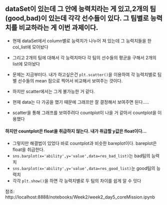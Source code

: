 ## dataSet이 있는데 그 안에 능력치라는 게 있고,2개의 팀(good,bad)이 있는데 각각 선수들이 있다. 그 팀별로 능력치를 비교하라는 게 이번 과제이다.

- 현재 dataSet에서 column별로 능력치가 나누어 져 있는데 그 능력치들을 한 col_list에 모아놨다
- 그리고 2개의 팀에 대해서 각 능력치마다 각 팀의 선수들의 평균을 구해서 2개의 list에 모아놨다  
- 문제는 지금부터다. 내가 하고싶은건 ```plt.scatter()```을 이용하여 각 능력치별로 팀별 선수들의 mean 점으로 찍어서 비교해서 보여주는 것이다.
- 하지만 scatter에서는 그게 불가능한 거 같다. 
- 현재 data는 다 가공을 했기 때문에 그래프만 잘 결정해서 보여주면 된다.....


- scatter을 통해 그래프를 보여주려다 countplot이 나을 거 같아서 countplot을 이용했다
#### 하지만 countplot은 float을 취급하지 않는다. 내가 취급할 y값은 float이다...
- 그렇지만 해결법이 있었다 바로 countplot과 비슷한 bareplot이다. bareplot은 float을 취급한다.
- ```sns.barplot(x='ability',y='value',data=res_bad_list)```는 bad팀의 능력치
- ```sns.barplot(x='ability',y='value',data=res_good_list)```눈 good팀의 능력치
- 각각 ```plt.show()```을 하면 각 능력치별로 두 팀의 차이를 쉽게 알 수 잇다

참조: http://localhost:8888/notebooks/Week2/week2_day5_coreMission.ipynb
